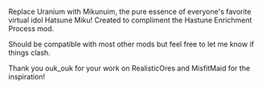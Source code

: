 Replace Uranium with Mikunuim, the pure essence of everyone's favorite virtual idol Hatsune Miku! Created to compliment the Hastune Enrichment Process mod.

Should be compatible with most other mods but feel free to let me know if things clash.

Thank you ouk_ouk for your work on RealisticOres and MisfitMaid for the inspiration!
